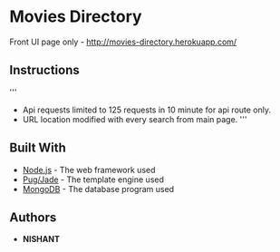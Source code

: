 # Movies Directory

Front UI page only - http://movies-directory.herokuapp.com/

## Instructions
'''
 * Api requests limited to 125 requests in 10 minute for api route only.
 * URL location modified with every search from main page.
'''

## Built With
* [Node.js](http://www.nodejs.org) - The web framework used
* [Pug/Jade](http://www.pugjs.org) - The template engine used
* [MongoDB](http://www.mongodb.com) - The database program used

## Authors

* **NISHANT**